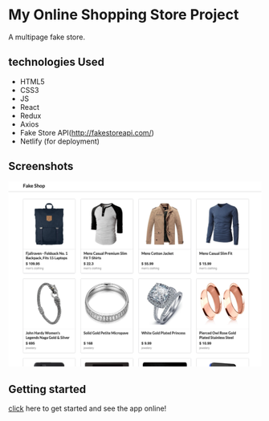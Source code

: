 # My Online Shopping Store Project

A multipage fake store.

## technologies Used
- HTML5
- CSS3
- JS
- React
- Redux
- Axios
- Fake Store API(http://fakestoreapi.com/)
- Netlify (for deployment)

## Screenshots

![final Result](./public/my-store.png)
## Getting started
[click](https://my-store-app.netlify.app/) here to get started and see the app online! 
